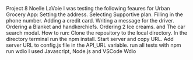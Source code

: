 Project 8
Noelle LaVoie
I was testing the following feaures for Urban Grocery App:
Setting the address.
Selecting Supportive plan.
Filling in the phone number.
Adding a credit card.
Writing a message for the driver.
Ordering a Blanket and handkerchiefs.
Ordering 2 Ice creams.
and The car search modal.
How to run:
Clone the repository to the local directory.
In the directory terminal run the npm install.
Start server and copy URL.
Add server URL to config.js file in the API_URL variable.
run all tests with npm run wdio
I used Javascript, Node.js and VSCode Wdio 